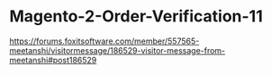 # Magento-2-Order-Verification-11
https://forums.foxitsoftware.com/member/557565-meetanshi/visitormessage/186529-visitor-message-from-meetanshi#post186529
